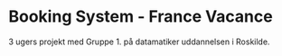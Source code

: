 # Booking System - France Vacance

3 ugers projekt med Gruppe 1. på datamatiker uddannelsen i Roskilde. 
